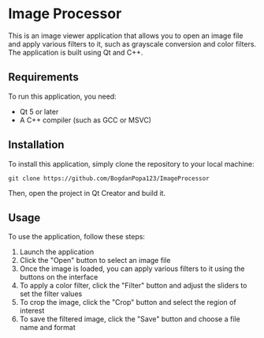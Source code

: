 # Image Processor
This is an image viewer application that allows you to open an image file and apply various filters to it, such as
grayscale conversion and color filters. The application is built using Qt and C++.

## Requirements
To run this application, you need:

* Qt 5 or later
* A C++ compiler (such as GCC or MSVC)

## Installation
To install this application, simply clone the repository to your local machine:

    git clone https://github.com/BogdanPopa123/ImageProcessor

Then, open the project in Qt Creator and build it.

## Usage

To use the application, follow these steps:

1. Launch the application
2. Click the "Open" button to select an image file
3. Once the image is loaded, you can apply various filters to it using the buttons on the interface
4. To apply a color filter, click the "Filter" button and adjust the sliders to set the filter values
5. To crop the image, click the "Crop" button and select the region of interest
6. To save the filtered image, click the "Save" button and choose a file name and format
